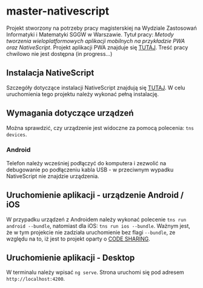 # master-nativescript

Projekt stworzony na potrzeby pracy magisterskiej na Wydziale Zastosowań Informatyki i Matematyki SGGW w Warszawie. Tytuł pracy: _Metody tworzenia wieloplatformowych aplikacji mobilnych na przykładzie PWA oraz NativeScript_. Projekt aplikacji PWA znajduje się [TUTAJ](https://github.com/pawelkosmala/master-pwa).
Treść pracy chwilowo nie jest dostępna (in progress...)

## Instalacja NativeScript

Szczegóły dotyczące instalacji NativeScript znajdują się [TUTAJ](https://docs.nativescript.org/angular/start/quick-setup#full-setup). W celu uruchomienia tego projektu należy wykonać pełną instalację. 

## Wymagania dotyczące urządzeń

Można sprawdzić, czy urządzenie jest widoczne za pomocą polecenia: `tns devices`. 

### Android

Telefon należy wcześniej podłączyć do komputera i zezwolić na debugowanie po podłączeniu kabla USB - w przeciwnym wypadku NativeScript nie znajdzie urządzenia. 

## Uruchomienie aplikacji - urządzenie Android / iOS

W przypadku urządzeń z Androidem należy wykonać polecenie `tns run android --bundle`, natomiast dla iOS: `tns run ios --bundle`. Ważnym jest, że w tym projekcie nie zadziała uruchomienie bez flagi `--bundle`, ze względu na to, iż jest to projekt oparty o [CODE SHARING](https://www.nativescript.org/nativescript-is-how-you-build-native-mobile-apps-with-angular/code-sharing-angular-and-nativescript).

## Uruchomienie aplikacji - Desktop

W terminalu należy wpisać `ng serve`. Strona uruchomi się pod adresem `http://localhost:4200`. 